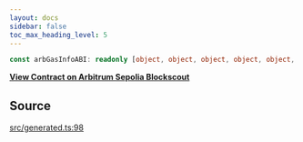 ```yaml
---
layout: docs
sidebar: false
toc_max_heading_level: 5
---
```


```ts
const arbGasInfoABI: readonly [object, object, object, object, object, object, object, object, object, object, object, object, object, object, object, object, object, object, object, object, object, object, object, object];
```

[__View Contract on Arbitrum Sepolia Blockscout__](https://sepolia-explorer.arbitrum.io/address/0x000000000000000000000000000000000000006c)

## Source

[src/generated.ts:98](https://github.com/OffchainLabs/arbitrum-orbit-sdk/blob/27c24d61cdc7e62a81af29bd04f39d5a3549ecb3/src/generated.ts#L98)
